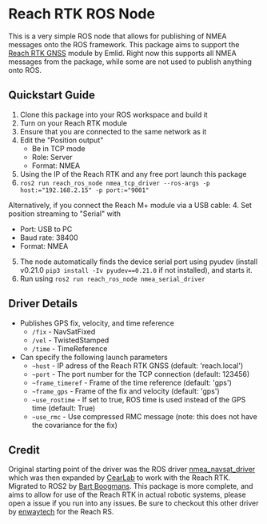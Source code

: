 # Reach RTK ROS Node
This is a very simple ROS node that allows for publishing of NMEA messages onto the ROS framework.
This package aims to support the [Reach RTK GNSS](https://emlid.com/shop/reach-rtk-kit/) module by Emlid.
Right now this supports all NMEA messages from the package, while some are not used to publish anything onto ROS.


## Quickstart Guide

1. Clone this package into your ROS workspace and build it
2. Turn on your Reach RTK module
3. Ensure that you are connected to the same network as it
4. Edit the "Position output"
   * Be in TCP mode
   * Role: Server
   * Format: NMEA
5. Using the IP of the Reach RTK and any free port launch this package
6. ```ros2 run reach_ros_node nmea_tcp_driver --ros-args -p host:="192.168.2.15" -p port:="9001" ```

Alternatively, if you connect the Reach M+ module via a USB cable:
4. Set position streaming to "Serial" with
   * Port: USB to PC
   * Baud rate: 38400
   * Format: NMEA
5. The node automatically finds the device serial port using pyudev (install v0.21.0 `pip3 install -Iv pyudev==0.21.0` if not installed), and starts it. 
6. Run using `ros2 run reach_ros_node nmea_serial_driver`

## Driver Details

* Publishes GPS fix, velocity, and time reference
  * `/fix` - NavSatFixed
  * `/vel` - TwistedStamped
  * `/time` - TimeReference
* Can specify the following launch parameters 
  * `~host` - IP adress of the Reach RTK GNSS (default: 'reach.local')
  * `~port` - The port number for the TCP connection (default: 123456)
  * `~frame_timeref` - Frame of the time reference (default: 'gps')
  * `~frame_gps` - Frame of the fix and velocity (default: 'gps')
  * `~use_rostime` - If set to true, ROS time is used instead of the GPS time (default: True)
  * `~use_rmc` - Use compressed RMC message (note: this does not have the covariance for the fix)

## Credit

Original starting point of the driver was the ROS driver [nmea_navsat_driver](https://github.com/ros-drivers/nmea_navsat_driver) which was then expanded by [CearLab](https://github.com/CearLab/nmea_tcp_driver) to work with the Reach RTK. Migrated to ROS2 by [Bart Boogmans](https://github.com/bartboogmans/reach_ros_node).
This package is more complete, and aims to allow for use of the Reach RTK in actual robotic systems, please open a issue if you run into any issues.
Be sure to checkout this other driver by [enwaytech](https://github.com/enwaytech/reach_rs_ros_driver) for the Reach RS.






